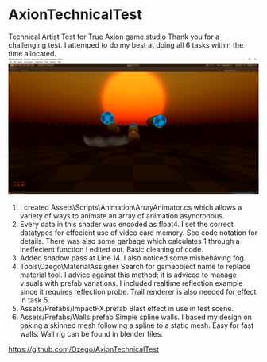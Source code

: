 # AxionTechnicalTest
Technical Artist Test for True Axion game studio
Thank you for a challenging test.
I attemped to do my best at doing all 6 tasks within the time allocated. 
 ![My image](https://raw.githubusercontent.com/Ozego/AxionTechnicalTest/master/ScreenShots/Unity_0P5AyefrOW.png)
1. I created Assets\Scripts\Animation\ArrayAnimator.cs which allows a variety of ways to animate an array of animation asyncronous.
2. Every data in this shader was encoded as float4. I set the correct datatypes for effecient use of video card memory. See code notation for details. There was also some garbage which calculates 1 through a ineffecient function I edited out. Basic cleaning of code.
3. Added shadow pass at Line 14. I also noticed some misbehaving fog.
4. Tools\Ozego\MaterialAssigner
    Search for gameobject name to replace material tool.
    I advice against this method; it is adviced to manage visuals with prefab variations. I included realtime reflection example since it requires reflection probe. Trail renderer is also needed for effect in task 5.
5. Assets/Prefabs/ImpactFX.prefab
    Blast effect in use in test scene.
6. Assets/Prefabs/Walls.prefab
    Simple spline walls.
    I based my design on baking a skinned mesh following a spline to a static mesh. Easy for fast walls. Wall rig can be found in blender files.

https://github.com/Ozego/AxionTechnicalTest